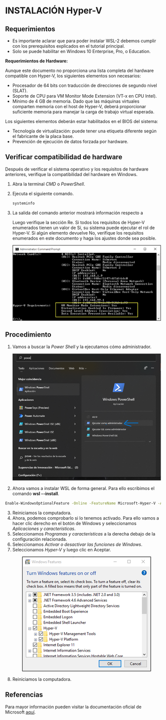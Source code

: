# INSTALACIÓN Hyper-V
## Requerimientos
* Es importante aclarar que para poder instalar WSL-2 debemos cumplir con los prerequisitos explicados en el tutorial principal.
* Solo se puede habilitar en Windows 10 Enterprise, Pro, o Education.

**Requerimientos de Hardware:**

Aunque este documento no proporciona una lista completa del hardware compatible con Hyper-V, los siguientes elementos son necesarios:
* Procesador de 64 bits con traducción de direcciones de segundo nivel (SLAT).
* Soporte de CPU para VM Monitor Mode Extension (VT-x en CPU Intel).
* Mínimo de 4 GB de memoria. Dado que las máquinas virtuales comparten memoria con el host de Hyper-V, deberá proporcionar suficiente memoria para manejar la carga de trabajo virtual esperada.

Los siguientes elementos deberán estar habilitados en el BIOS del sistema:

* Tecnología de virtualización: puede tener una etiqueta diferente según el fabricante de la placa base.
* Prevención de ejecución de datos forzada por hardware.

## Verificar compatibilidad de hardware
Después de verificar el sistema operativo y los requisitos de hardware anteriores, verifique la compatibilidad del hardware en Windows.
1. Abra la terminal *CMD* o *PowerShell*.
2. Ejecuta el siguiente comando. 
   ```bash
   systeminfo
   ```
3. La salida del comando anterior mostrará información respecto a
   
   Luego verifique la sección Re. Si todos los requisitos de Hyper-V enumerados tienen un valor de Sí, su sistema puede ejecutar el rol de Hyper-V. Si algún elemento devuelve No, verifique los requisitos enumerados en este documento y haga los ajustes donde sea posible.

   <p align="center">
    <img src="./images/systeminfo.png" />
   </p>
   
## Procedimiento

1. Vamos a buscar la *Power Shell* y la ejecutamos cómo administrador. 
   <p align="center">
    <img src="./images/shell.png" />
   </p>
   
2. Ahora vamos a instalar WSL de forma general. Para ello escribimos el comando **wsl --install**.

  ```bash
  Enable-WindowsOptionalFeature -Online -FeatureName Microsoft-Hyper-V -All
  ```
3. Reiniciamos la computadora.
4. Ahora, podemos comprobarlo si lo tenemos activado. Para ello vamos a hacer clic derecho en el botón de Windows y seleccionamos *Aplicaciones y características*.
5. Seleccionamos *Programas y características* a la derecha debajo de la configuración relacionada.
6. Seleccionamos *Activar o desactivar las funciones de Windows*.
7. Seleccionamos *Hyper-V* y luego clic en Aceptar.
   <p align="center">
    <img src="./images/hyperv.png" />
   </p> 
8. Reiniciamos la computadora.

## Referencias
Para mayor información pueden visitar la documentación oficial de Microsoft [aquí](https://docs.microsoft.com/en-us/virtualization/hyper-v-on-windows/quick-start/enable-hyper-v).
